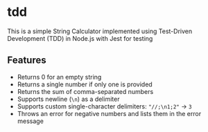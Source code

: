# tdd
This is a simple String Calculator implemented using Test-Driven Development (TDD) in Node.js with Jest for testing

## Features

- Returns 0 for an empty string
- Returns a single number if only one is provided
- Returns the sum of comma-separated numbers
- Supports newline (`\n`) as a delimiter
- Supports custom single-character delimiters: `"//;\n1;2"` → `3`
- Throws an error for negative numbers and lists them in the error message